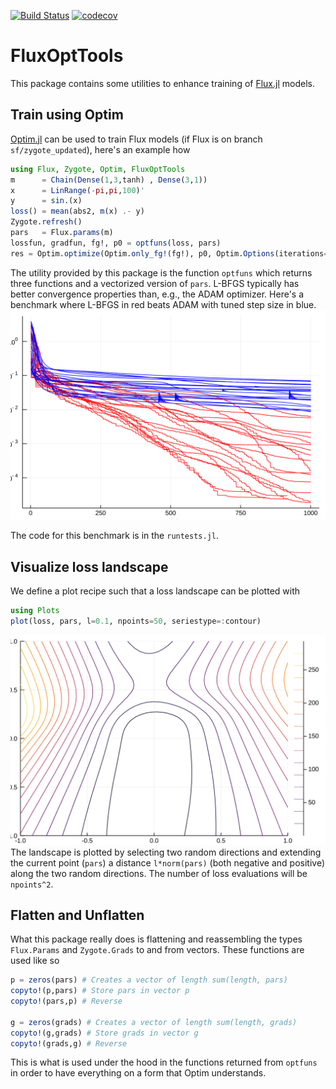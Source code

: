 [![Build Status](https://travis-ci.org/baggepinnen/FluxOptTools.jl.svg?branch=master)](https://travis-ci.org/baggepinnen/FluxOptTools.jl)
[![codecov](https://codecov.io/gh/baggepinnen/FluxOptTools.jl/branch/master/graph/badge.svg)](https://codecov.io/gh/baggepinnen/FluxOptTools.jl)

# FluxOptTools
This package contains some utilities to enhance training of [Flux.jl](https://github.com/FluxML/Flux.jl) models.
## Train using Optim
[Optim.jl](https://github.com/JuliaNLSolvers/Optim.jl) can be used to train Flux models (if Flux is on branch `sf/zygote_updated`), here's an example how
```julia
using Flux, Zygote, Optim, FluxOptTools
m      = Chain(Dense(1,3,tanh) , Dense(3,1))
x      = LinRange(-pi,pi,100)'
y      = sin.(x)
loss() = mean(abs2, m(x) .- y)
Zygote.refresh()
pars   = Flux.params(m)
lossfun, gradfun, fg!, p0 = optfuns(loss, pars)
res = Optim.optimize(Optim.only_fg!(fg!), p0, Optim.Options(iterations=1000, store_trace=true))
```
The utility provided by this package is the function `optfuns` which returns three functions and a vectorized version of `pars`. L-BFGS typically has better convergence properties than, e.g., the ADAM optimizer. Here's a benchmark where L-BFGS in red beats ADAM with tuned step size in blue.
![losses](figs/losses.svg)

The code for this benchmark is in the `runtests.jl`.

## Visualize loss landscape
We define a plot recipe such that a loss landscape can be plotted with
```julia
using Plots
plot(loss, pars, l=0.1, npoints=50, seriestype=:contour)
```

![landscape](figs/landscape.svg)
The landscape is plotted by selecting two random directions and extending the current point (`pars`) a distance `l*norm(pars)` (both negative and positive) along the two random directions. The number of loss evaluations will be `npoints^2`.


## Flatten and Unflatten
What this package really does is flattening and reassembling the types `Flux.Params` and `Zygote.Grads` to and from vectors. These functions are used like so
```julia
p = zeros(pars) # Creates a vector of length sum(length, pars)
copyto!(p,pars) # Store pars in vector p
copyto!(pars,p) # Reverse

g = zeros(grads) # Creates a vector of length sum(length, grads)
copyto!(g,grads) # Store grads in vector g
copyto!(grads,g) # Reverse
```
This is what is used under the hood in the functions returned from `optfuns` in order to have everything on a form that Optim understands.
